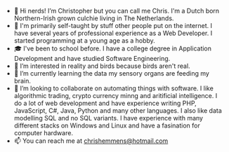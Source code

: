 - 👋 Hi nerds! I’m Christopher but you can call me Chris. I'm a Dutch born Northern-Irish grown culchie living in The Netherlands.
- 📑 I'm primarily self-taught by stuff other people put on the internet. I have several years of professional experience as a Web Developer. I started programming at a young age as a hobby.
- 🎓 I've been to school before. I have a college degree in Application Development and have studied Software Engineering.
- 👀 I’m interested in reality and birds because birds aren't real.
- 🌱 I’m currently learning the data my sensory organs are feeding my brain.
- 💞️ I’m looking to collaborate on automating things with software. I like algorithmic trading, crypto currency minng and aritificial intelligence. I do a lot of web development and have experience writing PHP, JavaScript, C#, Java, Python and many other languages. I also like data modelling SQL and no SQL variants. I have experience with many different stacks on Windows and Linux and have a fasination for computer hardware.
- 📫 You can reach me at chrishemmens@hotmail.com
